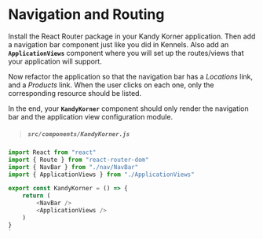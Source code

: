 # Navigation and Routing

Install the React Router package in your Kandy Korner application. Then add a navigation bar component just like you did in Kennels. Also add an **`ApplicationViews`** component where you will set up the routes/views that your application will support.

Now refactor the application so that the navigation bar has a _Locations_ link, and a _Products_ link. When the user clicks on each one, only the corresponding resource should be listed.

In the end, your **`KandyKorner`** component should only render the navigation bar and the application view configuration module.

> ##### `src/components/KandyKorner.js`

```js
import React from "react"
import { Route } from "react-router-dom"
import { NavBar } from "./nav/NavBar"
import { ApplicationViews } from "./ApplicationViews"

export const KandyKorner = () => {
    return (
        <NavBar />
        <ApplicationViews />
    )
}
`
